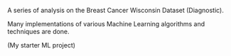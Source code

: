 A series of analysis on the Breast Cancer Wisconsin Dataset (Diagnostic).

Many implementations of various Machine Learning algorithms and techniques are done.

(My starter ML project)